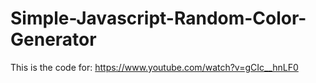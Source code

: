 # Simple-Javascript-Random-Color-Generator
This is the code for: https://www.youtube.com/watch?v=gCIc__hnLF0
